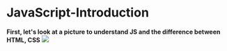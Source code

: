 # JavaScript-Introduction
**First, let's look at a picture to understand JS and the difference between HTML, CSS**
<img src="https://www.keentodesign.com.au/cdn-cgi/imagedelivery/eOylWWvDYZyJkbAUtQZpuQ/www.keentodesign.com.au/html.png/w=9999">
